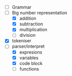 * [ ] Grammar
* [ ] Big number representation
    * [x] addition
    * [x] subtraction
    * [x] multiplication
    * [ ] division
* [x] tokeniser
* [ ] parser/interpret
    * [x] expresions
    * [x] variables
    * [x] code block
    * [ ] functions
